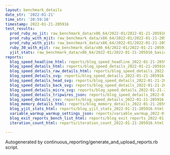 ```yaml
---
layout: benchmark_details
date_str: '2022-01-21'
time_str: '20:59:16'
timestamp: 2022-01-21-205916
test_results:
  prod_ruby_no_jit: raw_benchmark_data/x86_64/2022-01/2022-01-21-205916_basic_benchmark_prod_ruby_no_jit.json
  prod_ruby_with_mjit: raw_benchmark_data/x86_64/2022-01/2022-01-21-205916_basic_benchmark_prod_ruby_with_mjit.json
  prod_ruby_with_yjit: raw_benchmark_data/x86_64/2022-01/2022-01-21-205916_basic_benchmark_prod_ruby_with_yjit.json
  ruby_30_with_mjit: raw_benchmark_data/x86_64/2022-01/2022-01-21-205916_basic_benchmark_ruby_30_with_mjit.json
  yjit_stats: raw_benchmark_data/x86_64/2022-01/2022-01-21-205916_basic_benchmark_yjit_stats.json
reports:
  blog_speed_headline_html: reports/blog_speed_headline_2022-01-21-205916.html
  blog_speed_details_html: reports/blog_speed_details_2022-01-21-205916.html
  blog_speed_details_raw_details_html: reports/blog_speed_details_2022-01-21-205916.raw_details.html
  blog_speed_details_svg: reports/blog_speed_details_2022-01-21-205916.svg
  blog_speed_details_head_svg: reports/blog_speed_details_2022-01-21-205916.head.svg
  blog_speed_details_back_svg: reports/blog_speed_details_2022-01-21-205916.back.svg
  blog_speed_details_micro_svg: reports/blog_speed_details_2022-01-21-205916.micro.svg
  blog_speed_details_tripwires_json: reports/blog_speed_details_2022-01-21-205916.tripwires.json
  blog_speed_details_csv: reports/blog_speed_details_2022-01-21-205916.csv
  blog_memory_details_html: reports/blog_memory_details_2022-01-21-205916.html
  blog_yjit_stats_html: reports/blog_yjit_stats_2022-01-21-205916.html
  variable_warmup_warmup_settings_json: reports/variable_warmup_2022-01-21-205916.warmup_settings.json
  blog_exit_reports_bench_list_html: reports/blog_exit_reports_2022-01-21-205916.bench_list.html
  iteration_count_html: reports/iteration_count_2022-01-21-205916.html

---
```

Autogenerated by continuous_reporting/generate_and_upload_reports.rb script.
